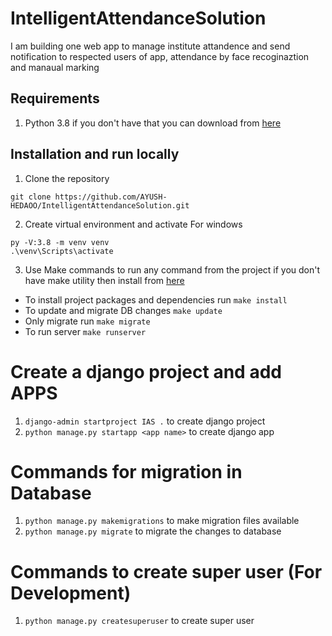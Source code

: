 # IntelligentAttendanceSolution
I am building one web app to manage institute attandence and send notification to respected users of app, attendance by face recoginaztion and manaual marking

## Requirements
1. Python 3.8 if you don't have that you can download from [here](https://www.python.org/downloads/release/python-381)

## Installation and run locally
1. Clone the repository
```
git clone https://github.com/AYUSH-HEDAOO/IntelligentAttendanceSolution.git
```

2. Create virtual environment and activate
For windows 
```
py -V:3.8 -m venv venv
.\venv\Scripts\activate
```

3. Use Make commands to run any command from the project if you don't have make utility then install from [here](https://stackoverflow.com/questions/32127524/how-to-install-and-use-make-in-windows)
- To install project packages and dependencies run `make install`
- To update and migrate DB changes `make update`
- Only migrate run `make migrate`
- To run server `make runserver`


# Create a django project and add APPS
1. `django-admin startproject IAS .` to create django project 
2. `python manage.py startapp <app name>` to create django app

# Commands for migration in Database
1. `python manage.py makemigrations` to make migration files available
2. `python manage.py migrate` to migrate the changes to database

# Commands to create super user (For Development)
1. `python manage.py createsuperuser` to create super user